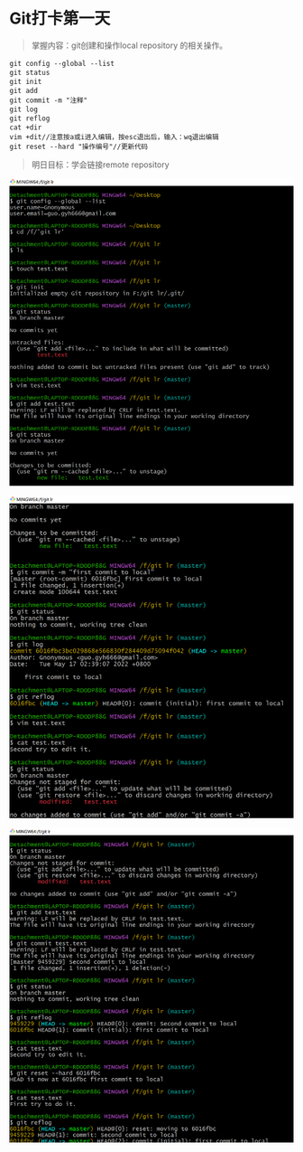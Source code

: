 # Git打卡第一天

> 掌握内容：git创建和操作local repository 的相关操作。

```git
git config --global --list
git status
git init
git add
git commit -m "注释"
git log
git reflog
cat +dir
vim +dit//注意按a或i进入编辑，按esc退出后，输入：wq退出编辑
git reset --hard "操作编号"//更新代码
```

> 明日目标：学会链接remote repository

![](https://github.com/Gnonymous/Daily-studying/blob/main/Git%20photos/image-20220517023711393.png?raw=true)



![image-20220517024047183](https://github.com/Gnonymous/Daily-studying/blob/main/Git%20photos/image-20220517024047183.png?raw=true)

![image-20220517024325975](https://github.com/Gnonymous/Daily-studying/blob/main/Git%20photos/image-20220517024325975.png?raw=true)
